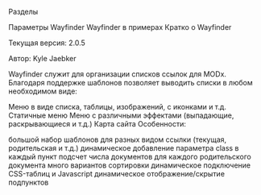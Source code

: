 Разделы

Параметры Wayfinder
Wayfinder в примерах
Кратко о Wayfinder

Текущая версия: 2.0.5

Автор: Kyle Jaebker

Wayfinder служит для организации списков ссылок для MODx. Благодаря поддержке шаблонов позволяет выводить списки в любом необходимом виде:

Меню в виде списка, таблицы, изображений, с иконками и т.д.
Статичные меню
Меню с различными эффектами (выпадающие, раскрывающиеся и т.д.)
Карта сайта
Особенности:

большой набор шаблонов для разных видом ссылки (текущая, родительская и т.д.)
динамическое добавление  параметра class в каждый пункт
подсчет числа документов для каждого родительского документа
много вариантов сортировки
динамическое подключение CSS-таблиц и Javascript
динамическое отображение/скрытие подпунктов
